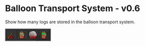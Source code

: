 # Balloon Transport System - v0.6
Show how many logs are stored in the balloon transport system.

![](./img/infoboxes.png)